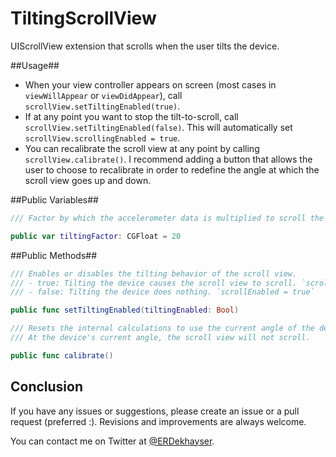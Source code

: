 TiltingScrollView
========

UIScrollView extension that scrolls when the user tilts the device.

##Usage##

- When your view controller appears on screen (most cases in `viewWillAppear` or `viewDidAppear`), call `scrollView.setTiltingEnabled(true)`.
- If at any point you want to stop the tilt-to-scroll, call `scrollView.setTiltingEnabled(false)`. This will automatically set `scrollView.scrollingEnabled = true`.
- You can recalibrate the scroll view at any point by calling `scrollView.calibrate()`. I recommend adding a button that allows the user to choose to recalibrate in order to redefine the angle at which the scroll view goes up and down.

##Public Variables##

```swift
/// Factor by which the accelerometer data is multiplied to scroll the view. Larger values cause faster scrolling.

public var tiltingFactor: CGFloat = 20
```

##Public Methods##

```swift
/// Enables or disables the tilting behavior of the scroll view.
/// - true: Tilting the device causes the scroll view to scroll. `scrollingEnabled = false`
/// - false: Tilting the device does nothing. `scrollEnabled = true`

public func setTiltingEnabled(tiltingEnabled: Bool)
```

```swift
/// Resets the internal calculations to use the current angle of the device as the reference point.
/// At the device's current angle, the scroll view will not scroll.

public func calibrate()
```

## Conclusion

If you have any issues or suggestions, please create an issue or a pull request (preferred :). Revisions and improvements are always welcome.

You can contact me on Twitter at [@ERDekhayser](https://twitter.com/ERDekhayser).
